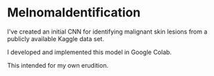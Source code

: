 # MelnomaIdentification
I've created an initial CNN for identifying malignant skin lesions from a publicly available Kaggle data set.

I developed and implemented this model in Google Colab.

This intended for my own erudition.
